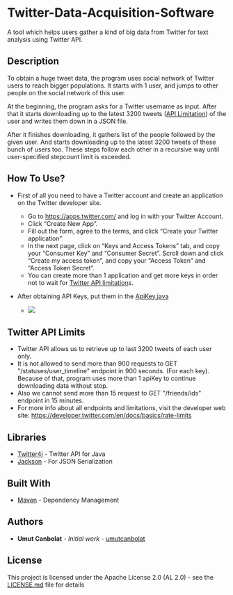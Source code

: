 # Twitter-Data-Acquisition-Software

A tool which helps users gather a kind of big data from Twitter for text analysis using Twitter API.

## Description
To obtain a huge tweet data, the program uses social network of Twitter users to reach bigger populations. It starts with 1 user, and jumps to other people on the social network of this user.

At the beginning, the program asks for a Twitter username as input. After that it starts downloading up to the latest 
3200 tweets ([API Limitation](#twitter-api-limits)) of the user and writes them down in a JSON file.

After it finishes downloading, it gathers list of the people followed by the given user.
And starts downloading up to the latest 3200 tweets of these bunch of users too. 
These steps follow each other in a recursive way until user-specified stepcount limit is exceeded.

## How To Use?
* First of all you need to have a Twitter account and create an application on the Twitter developer site. 

  * Go to https://apps.twitter.com/ and log in with your Twitter Account.
  * Click “Create New App”.
  * Fill out the form, agree to the terms, and click “Create your Twitter application”
  * In the next page, click on “Keys and Access Tokens” tab, and copy your “Consumer Key” and “Consumer Secret”. Scroll down and click “Create my access token”, and copy your “Access Token” and “Access Token Secret”.
  * You can create more than 1 application and get more keys in order not to wait for [Twitter API limitation](#twitter-api-limits)s.

* After obtaining API Keys, put them in the [ApiKey.java](src/main/java/com/umutcanbolat/twproject/ApiKey.java)
  * <img src="https://i.hizliresim.com/Mdlon2.png">

## Twitter API Limits
* Twitter API allows us to retrieve up to last 3200 tweets of each user only.
* It is not allowed to send more than 900 requests to GET "/statuses/user_timeline" endpoint in 900 seconds. (For each key). 
Because of that, program uses more than 1 apiKey to continue downloading data without stop. 
* Also we cannot send more than 15 request to GET "/friends/ids" endpoint in 15 minutes.
* For more info about all endpoints and limitations, visit the developer web site: https://developer.twitter.com/en/docs/basics/rate-limits

## Libraries

* [Twitter4j](http://twitter4j.org/en/) - Twitter API for Java
* [Jackson](https://github.com/codehaus/jackson) - For JSON Serialization

## Built With

* [Maven](https://maven.apache.org/) - Dependency Management

## Authors

* **Umut Canbolat** - *Initial work* - [umutcanbolat](https://github.com/umutcanbolat)

## License

This project is licensed under the Apache License 2.0 (AL 2.0) - see the [LICENSE.md](LICENSE.md) file for details
